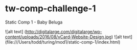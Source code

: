 # tw-comp-challenge-1
Static Comp 1 - Baby Beluga

![alt text] (http://digitalarge.com/digitalarge/wp-content/uploads/2016/08/vCard-Website-Design.jpg)
![alt text] (file:///Users/todd/turing/mod1/static-comp-1/index.html)
